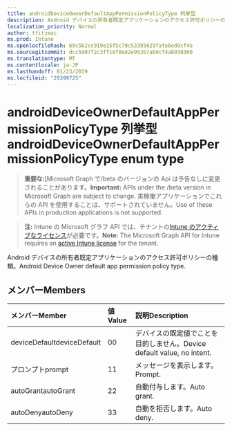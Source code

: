 ```yaml
---
title: androidDeviceOwnerDefaultAppPermissionPolicyType 列挙型
description: Android デバイスの所有者既定アプリケーションのアクセス許可ポリシーの種類。
localization_priority: Normal
author: tfitzmac
ms.prod: Intune
ms.openlocfilehash: 69c5b2cc919e15f5c79c53395029fafe6ed9cf4e
ms.sourcegitcommit: dcc5907f2c3ffc0f0e82e953b7ab9cf4ab938360
ms.translationtype: MT
ms.contentlocale: ja-JP
ms.lasthandoff: 01/23/2019
ms.locfileid: "29399725"
---
```

# <a name="androiddeviceownerdefaultapppermissionpolicytype-enum-type"></a><span data-ttu-id="2621c-103">androidDeviceOwnerDefaultAppPermissionPolicyType 列挙型</span><span class="sxs-lookup"><span data-stu-id="2621c-103">androidDeviceOwnerDefaultAppPermissionPolicyType enum type</span></span>

> <span data-ttu-id="2621c-104">**重要な:**[Microsoft Graph で/beta のバージョンの Api は予告なしに変更されることがあります。</span><span class="sxs-lookup"><span data-stu-id="2621c-104">**Important:** APIs under the /beta version in Microsoft Graph are subject to change.</span></span> <span data-ttu-id="2621c-105">実稼働アプリケーションでこれらの API を使用することは、サポートされていません。</span><span class="sxs-lookup"><span data-stu-id="2621c-105">Use of these APIs in production applications is not supported.</span></span>

> <span data-ttu-id="2621c-106">**注:** Intune の Microsoft グラフ API では、テナントの[Intune のアクティブなライセンス](https://go.microsoft.com/fwlink/?linkid=839381)が必要です。</span><span class="sxs-lookup"><span data-stu-id="2621c-106">**Note:** The Microsoft Graph API for Intune requires an [active Intune license](https://go.microsoft.com/fwlink/?linkid=839381) for the tenant.</span></span>

<span data-ttu-id="2621c-107">Android デバイスの所有者既定アプリケーションのアクセス許可ポリシーの種類。</span><span class="sxs-lookup"><span data-stu-id="2621c-107">Android Device Owner default app permission policy type.</span></span>

## <a name="members"></a><span data-ttu-id="2621c-108">メンバー</span><span class="sxs-lookup"><span data-stu-id="2621c-108">Members</span></span>
|<span data-ttu-id="2621c-109">メンバー</span><span class="sxs-lookup"><span data-stu-id="2621c-109">Member</span></span>|<span data-ttu-id="2621c-110">値</span><span class="sxs-lookup"><span data-stu-id="2621c-110">Value</span></span>|<span data-ttu-id="2621c-111">説明</span><span class="sxs-lookup"><span data-stu-id="2621c-111">Description</span></span>|
|:---|:---|:---|
|<span data-ttu-id="2621c-112">deviceDefault</span><span class="sxs-lookup"><span data-stu-id="2621c-112">deviceDefault</span></span>|<span data-ttu-id="2621c-113">0</span><span class="sxs-lookup"><span data-stu-id="2621c-113">0</span></span>|<span data-ttu-id="2621c-114">デバイスの既定値でことを目的しません。</span><span class="sxs-lookup"><span data-stu-id="2621c-114">Device default value, no intent.</span></span>|
|<span data-ttu-id="2621c-115">プロンプト</span><span class="sxs-lookup"><span data-stu-id="2621c-115">prompt</span></span>|<span data-ttu-id="2621c-116">1</span><span class="sxs-lookup"><span data-stu-id="2621c-116">1</span></span>|<span data-ttu-id="2621c-117">メッセージを表示します。</span><span class="sxs-lookup"><span data-stu-id="2621c-117">Prompt.</span></span>|
|<span data-ttu-id="2621c-118">autoGrant</span><span class="sxs-lookup"><span data-stu-id="2621c-118">autoGrant</span></span>|<span data-ttu-id="2621c-119">2</span><span class="sxs-lookup"><span data-stu-id="2621c-119">2</span></span>|<span data-ttu-id="2621c-120">自動付与します。</span><span class="sxs-lookup"><span data-stu-id="2621c-120">Auto grant.</span></span>|
|<span data-ttu-id="2621c-121">autoDeny</span><span class="sxs-lookup"><span data-stu-id="2621c-121">autoDeny</span></span>|<span data-ttu-id="2621c-122">3</span><span class="sxs-lookup"><span data-stu-id="2621c-122">3</span></span>|<span data-ttu-id="2621c-123">自動を拒否します。</span><span class="sxs-lookup"><span data-stu-id="2621c-123">Auto deny.</span></span>|




